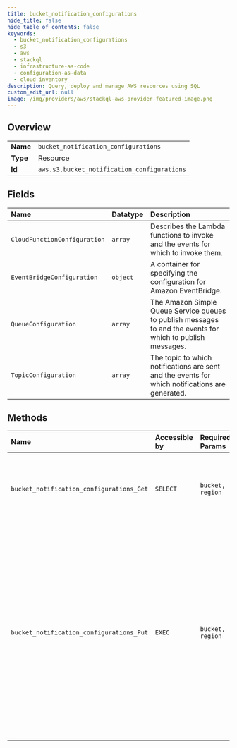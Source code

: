 ```yaml
---
title: bucket_notification_configurations
hide_title: false
hide_table_of_contents: false
keywords:
  - bucket_notification_configurations
  - s3
  - aws    
  - stackql
  - infrastructure-as-code
  - configuration-as-data
  - cloud inventory
description: Query, deploy and manage AWS resources using SQL
custom_edit_url: null
image: /img/providers/aws/stackql-aws-provider-featured-image.png
---
```

  
    

## Overview
<table><tbody>
<tr><td><b>Name</b></td><td><code>bucket_notification_configurations</code></td></tr>
<tr><td><b>Type</b></td><td>Resource</td></tr>
<tr><td><b>Id</b></td><td><code>aws.s3.bucket_notification_configurations</code></td></tr>
</tbody></table>

## Fields
| Name | Datatype | Description |
|:-----|:---------|:------------|
| `CloudFunctionConfiguration` | `array` | Describes the Lambda functions to invoke and the events for which to invoke them. |
| `EventBridgeConfiguration` | `object` | A container for specifying the configuration for Amazon EventBridge. |
| `QueueConfiguration` | `array` | The Amazon Simple Queue Service queues to publish messages to and the events for which to publish messages. |
| `TopicConfiguration` | `array` | The topic to which notifications are sent and the events for which notifications are generated. |
## Methods
| Name | Accessible by | Required Params | Description |
|:-----|:--------------|:----------------|:------------|
| `bucket_notification_configurations_Get` | `SELECT` | `bucket, region` | &lt;p&gt;Returns the notification configuration of a bucket.&lt;/p&gt; &lt;p&gt;If notifications are not enabled on the bucket, the action returns an empty &lt;code&gt;NotificationConfiguration&lt;/code&gt; element.&lt;/p&gt; &lt;p&gt;By default, you must be the bucket owner to read the notification configuration of a bucket. However, the bucket owner can use a bucket policy to grant permission to other users to read this configuration with the &lt;code&gt;s3:GetBucketNotification&lt;/code&gt; permission.&lt;/p&gt; &lt;p&gt;For more information about setting and reading the notification configuration on a bucket, see &lt;a href="https://docs.aws.amazon.com/AmazonS3/latest/dev/NotificationHowTo.html"&gt;Setting Up Notification of Bucket Events&lt;/a&gt;. For more information about bucket policies, see &lt;a href="https://docs.aws.amazon.com/AmazonS3/latest/dev/using-iam-policies.html"&gt;Using Bucket Policies&lt;/a&gt;.&lt;/p&gt; &lt;p&gt;The following action is related to &lt;code&gt;GetBucketNotification&lt;/code&gt;:&lt;/p&gt; &lt;ul&gt; &lt;li&gt; &lt;p&gt; &lt;a href="https://docs.aws.amazon.com/AmazonS3/latest/API/API_PutBucketNotification.html"&gt;PutBucketNotification&lt;/a&gt; &lt;/p&gt; &lt;/li&gt; &lt;/ul&gt; |
| `bucket_notification_configurations_Put` | `EXEC` | `bucket, region` | &lt;p&gt;Enables notifications of specified events for a bucket. For more information about event notifications, see &lt;a href="https://docs.aws.amazon.com/AmazonS3/latest/dev/NotificationHowTo.html"&gt;Configuring Event Notifications&lt;/a&gt;.&lt;/p&gt; &lt;p&gt;Using this API, you can replace an existing notification configuration. The configuration is an XML file that defines the event types that you want Amazon S3 to publish and the destination where you want Amazon S3 to publish an event notification when it detects an event of the specified type.&lt;/p&gt; &lt;p&gt;By default, your bucket has no event notifications configured. That is, the notification configuration will be an empty &lt;code&gt;NotificationConfiguration&lt;/code&gt;.&lt;/p&gt; &lt;p&gt; &lt;code&gt;&lt;NotificationConfiguration&gt;&lt;/code&gt; &lt;/p&gt; &lt;p&gt; &lt;code&gt;&lt;/NotificationConfiguration&gt;&lt;/code&gt; &lt;/p&gt; &lt;p&gt;This action replaces the existing notification configuration with the configuration you include in the request body.&lt;/p&gt; &lt;p&gt;After Amazon S3 receives this request, it first verifies that any Amazon Simple Notification Service (Amazon SNS) or Amazon Simple Queue Service (Amazon SQS) destination exists, and that the bucket owner has permission to publish to it by sending a test notification. In the case of Lambda destinations, Amazon S3 verifies that the Lambda function permissions grant Amazon S3 permission to invoke the function from the Amazon S3 bucket. For more information, see &lt;a href="https://docs.aws.amazon.com/AmazonS3/latest/dev/NotificationHowTo.html"&gt;Configuring Notifications for Amazon S3 Events&lt;/a&gt;.&lt;/p&gt; &lt;p&gt;You can disable notifications by adding the empty NotificationConfiguration element.&lt;/p&gt; &lt;p&gt;For more information about the number of event notification configurations that you can create per bucket, see &lt;a href="https://docs.aws.amazon.com/general/latest/gr/s3.html#limits_s3"&gt;Amazon S3 service quotas&lt;/a&gt; in &lt;i&gt;Amazon Web Services General Reference&lt;/i&gt;.&lt;/p&gt; &lt;p&gt;By default, only the bucket owner can configure notifications on a bucket. However, bucket owners can use a bucket policy to grant permission to other users to set this configuration with &lt;code&gt;s3:PutBucketNotification&lt;/code&gt; permission.&lt;/p&gt; &lt;note&gt; &lt;p&gt;The PUT notification is an atomic operation. For example, suppose your notification configuration includes SNS topic, SQS queue, and Lambda function configurations. When you send a PUT request with this configuration, Amazon S3 sends test messages to your SNS topic. If the message fails, the entire PUT action will fail, and Amazon S3 will not add the configuration to your bucket.&lt;/p&gt; &lt;/note&gt; &lt;p&gt; &lt;b&gt;Responses&lt;/b&gt; &lt;/p&gt; &lt;p&gt;If the configuration in the request body includes only one &lt;code&gt;TopicConfiguration&lt;/code&gt; specifying only the &lt;code&gt;s3:ReducedRedundancyLostObject&lt;/code&gt; event type, the response will also include the &lt;code&gt;x-amz-sns-test-message-id&lt;/code&gt; header containing the message ID of the test notification sent to the topic.&lt;/p&gt; &lt;p&gt;The following action is related to &lt;code&gt;PutBucketNotificationConfiguration&lt;/code&gt;:&lt;/p&gt; &lt;ul&gt; &lt;li&gt; &lt;p&gt; &lt;a href="https://docs.aws.amazon.com/AmazonS3/latest/API/API_GetBucketNotificationConfiguration.html"&gt;GetBucketNotificationConfiguration&lt;/a&gt; &lt;/p&gt; &lt;/li&gt; &lt;/ul&gt; |
